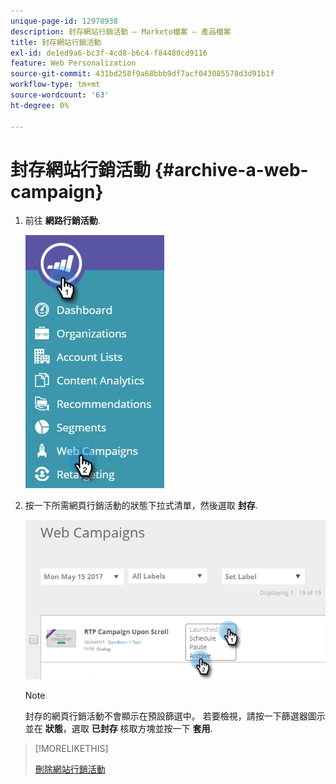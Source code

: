 ```yaml
---
unique-page-id: 12978938
description: 封存網站行銷活動 — Marketo檔案 — 產品檔案
title: 封存網站行銷活動
exl-id: de1ed9a6-bc3f-4cd8-b6c4-f84480cd9116
feature: Web Personalization
source-git-commit: 431bd258f9a68bbb9df7acf043085578d3d91b1f
workflow-type: tm+mt
source-wordcount: '63'
ht-degree: 0%

---
```


# 封存網站行銷活動 {#archive-a-web-campaign}

1. 前往 **網路行銷活動**.

   ![](assets/one.jpg)

1. 按一下所需網頁行銷活動的狀態下拉式清單，然後選取 **封存**.

   ![](assets/two-3.png)

   >[!NOTE]
   >
   >封存的網頁行銷活動不會顯示在預設篩選中。 若要檢視，請按一下篩選器圖示並在 **狀態**，選取 **已封存** 核取方塊並按一下 **套用**.

>[!MORELIKETHIS]
>
>[刪除網站行銷活動](/help/marketo/product-docs/web-personalization/working-with-web-campaigns/delete-a-web-campaign.md)
